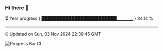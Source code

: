 ### Hi there 👋

⏳ Year progress { █████████████████████████▁▁▁▁▁ } 84.14 %

---

⏰ Updated on Sun, 03 Nov 2024 22:39:45 GMT

![Progress Bar CI](https://github.com/IshwaranRudhara/GIT-ACTION/workflows/Progress%20Bar%20CI/badge.svg)
